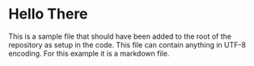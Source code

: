 # Hello There

This is a sample file that should have been added to the root of the repository
as setup in the code. This file can contain anything in UTF-8 encoding. For
this example it is a markdown file.

